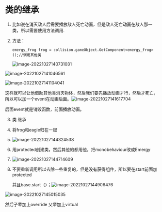 # 类的继承

1. 比如说在消灭敌人后需要播放敌人死亡动画，但是敌人死亡动画在敌人那一类，所以需要使用方法调用.

2. 方法：

   `emergy_frog frog = collision.gameObject.GetComponent<emergy_frog>();//调用其他类`

   ![image-20221027140731031](C:\Users\Pluto\AppData\Roaming\Typora\typora-user-images\image-20221027140731031.png)

![image-20221027141046561](C:\Users\Pluto\AppData\Roaming\Typora\typora-user-images\image-20221027141046561.png)

![image-20221027141104041](C:\Users\Pluto\AppData\Roaming\Typora\typora-user-images\image-20221027141104041.png)

这样就可以让他借助其他类消灭物体，然后我们要先播放动画才行，然后才死亡，所以可以加一个event在动画后面。![image-20221027141617704](C:\Users\Pluto\AppData\Roaming\Typora\typora-user-images\image-20221027141617704.png)

后面event就是销毁函数，前面播放动画。

3. 类 继承

4. 将frog和eagle归在一起

5. ![image-20221027144324538](C:\Users\Pluto\AppData\Roaming\Typora\typora-user-images\image-20221027144324538.png)

6. 用protected创建类，然后其他的都用他，把monobehaviour改成Emergy

7. ![image-20221027144714609](C:\Users\Pluto\AppData\Roaming\Typora\typora-user-images\image-20221027144714609.png)

8. 不要重新调用所以去除一些重复的，但是没有获得组件，所以要在start前面加protected

   并且base.start（）；![image-20221027144906476](C:\Users\Pluto\AppData\Roaming\Typora\typora-user-images\image-20221027144906476.png)

![image-20221027145015035](C:\Users\Pluto\AppData\Roaming\Typora\typora-user-images\image-20221027145015035.png)

然后子辈加上override 父辈加上virtual